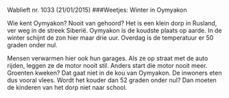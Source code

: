 Wablieft nr. 1033 (21/01/2015)
###Weetjes: Winter in Oymyakon

Wie kent Oymyakon? Nooit van gehoord? 
Het is een klein dorp in Rusland, ver weg in de streek Siberië.
Oymyakon is de koudste plaats op aarde. In de winter schijnt de zon hier maar drie uur.
Overdag is de temperatuur er 50 graden onder nul.

Mensen verwarmen hier ook hun garages. Als ze op straat met de auto rijden, leggen ze de motor nooit stil.
Anders start die motor nooit meer. Groenten kweken? Dat gaat niet in de kou van Oymyakon. 
De inwoners eten dus vooral vlees. Wordt het kouder dan 52 graden onder nul? 
Dan moeten de kinderen van het dorp niet naar school.
